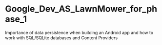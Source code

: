 # Google_Dev_AS_LawnMower_for_phase_1
Importance of data persistence when building an Android app
and how to work with SQL/SQLite databases and Content Providers
